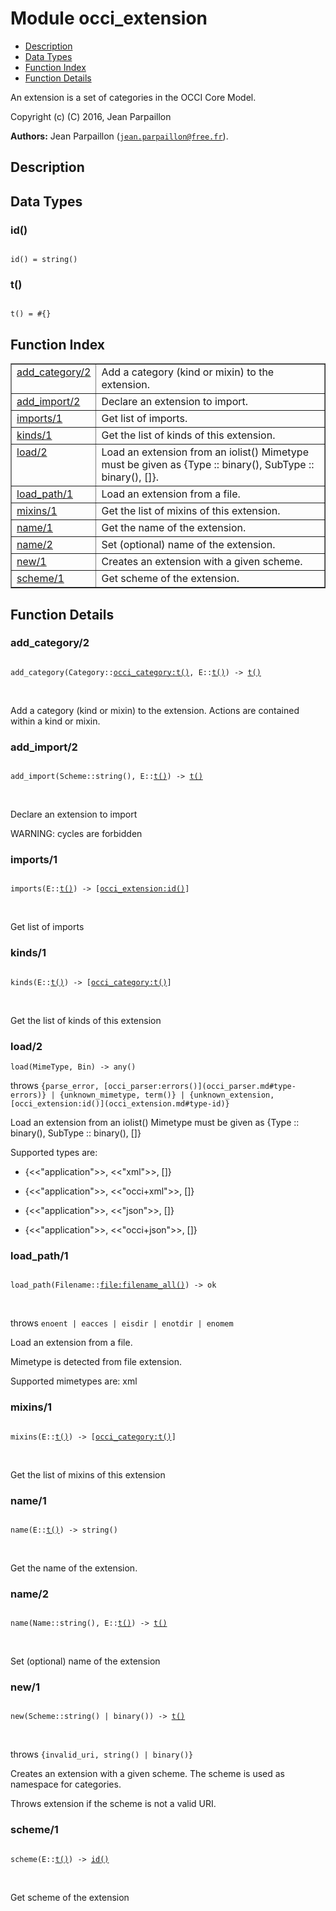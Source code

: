 

# Module occi_extension #
* [Description](#description)
* [Data Types](#types)
* [Function Index](#index)
* [Function Details](#functions)

An extension is a set of categories in the OCCI Core Model.

Copyright (c) (C) 2016, Jean Parpaillon

__Authors:__ Jean Parpaillon ([`jean.parpaillon@free.fr`](mailto:jean.parpaillon@free.fr)).

<a name="description"></a>

## Description ##

<a name="types"></a>

## Data Types ##




### <a name="type-id">id()</a> ###


<pre><code>
id() = string()
</code></pre>




### <a name="type-t">t()</a> ###


<pre><code>
t() = #{}
</code></pre>

<a name="index"></a>

## Function Index ##


<table width="100%" border="1" cellspacing="0" cellpadding="2" summary="function index"><tr><td valign="top"><a href="#add_category-2">add_category/2</a></td><td>Add a category (kind or mixin) to the extension.</td></tr><tr><td valign="top"><a href="#add_import-2">add_import/2</a></td><td>Declare an extension to import.</td></tr><tr><td valign="top"><a href="#imports-1">imports/1</a></td><td>Get list of imports.</td></tr><tr><td valign="top"><a href="#kinds-1">kinds/1</a></td><td>Get the list of kinds of this extension.</td></tr><tr><td valign="top"><a href="#load-2">load/2</a></td><td>Load an extension from an iolist()
Mimetype must be given as {Type :: binary(), SubType :: binary(), []}.</td></tr><tr><td valign="top"><a href="#load_path-1">load_path/1</a></td><td>Load an extension from a file.</td></tr><tr><td valign="top"><a href="#mixins-1">mixins/1</a></td><td>Get the list of mixins of this extension.</td></tr><tr><td valign="top"><a href="#name-1">name/1</a></td><td>Get the name of the extension.</td></tr><tr><td valign="top"><a href="#name-2">name/2</a></td><td>Set (optional) name of the extension.</td></tr><tr><td valign="top"><a href="#new-1">new/1</a></td><td>Creates an extension with a given scheme.</td></tr><tr><td valign="top"><a href="#scheme-1">scheme/1</a></td><td>Get scheme of the extension.</td></tr></table>


<a name="functions"></a>

## Function Details ##

<a name="add_category-2"></a>

### add_category/2 ###

<pre><code>
add_category(Category::<a href="occi_category.md#type-t">occi_category:t()</a>, E::<a href="#type-t">t()</a>) -&gt; <a href="#type-t">t()</a>
</code></pre>
<br />

Add a category (kind or mixin) to the extension.
Actions are contained within a kind or mixin.

<a name="add_import-2"></a>

### add_import/2 ###

<pre><code>
add_import(Scheme::string(), E::<a href="#type-t">t()</a>) -&gt; <a href="#type-t">t()</a>
</code></pre>
<br />

Declare an extension to import

WARNING: cycles are forbidden

<a name="imports-1"></a>

### imports/1 ###

<pre><code>
imports(E::<a href="#type-t">t()</a>) -&gt; [<a href="occi_extension.md#type-id">occi_extension:id()</a>]
</code></pre>
<br />

Get list of imports

<a name="kinds-1"></a>

### kinds/1 ###

<pre><code>
kinds(E::<a href="#type-t">t()</a>) -&gt; [<a href="occi_category.md#type-t">occi_category:t()</a>]
</code></pre>
<br />

Get the list of kinds of this extension

<a name="load-2"></a>

### load/2 ###

`load(MimeType, Bin) -> any()`

throws `{parse_error, [occi_parser:errors()](occi_parser.md#type-errors)} | {unknown_mimetype, term()} | {unknown_extension, [occi_extension:id()](occi_extension.md#type-id)}`

Load an extension from an iolist()
Mimetype must be given as {Type :: binary(), SubType :: binary(), []}

Supported types are:

* {<<"application">>, <<"xml">>, []}

* {<<"application">>, <<"occi+xml">>, []}

* {<<"application">>, <<"json">>, []}

* {<<"application">>, <<"occi+json">>, []}


<a name="load_path-1"></a>

### load_path/1 ###

<pre><code>
load_path(Filename::<a href="file.md#type-filename_all">file:filename_all()</a>) -&gt; ok
</code></pre>
<br />

throws `enoent | eacces | eisdir | enotdir | enomem`

Load an extension from a file.

Mimetype is detected from file extension.

Supported mimetypes are: xml

<a name="mixins-1"></a>

### mixins/1 ###

<pre><code>
mixins(E::<a href="#type-t">t()</a>) -&gt; [<a href="occi_category.md#type-t">occi_category:t()</a>]
</code></pre>
<br />

Get the list of mixins of this extension

<a name="name-1"></a>

### name/1 ###

<pre><code>
name(E::<a href="#type-t">t()</a>) -&gt; string()
</code></pre>
<br />

Get the name of the extension.

<a name="name-2"></a>

### name/2 ###

<pre><code>
name(Name::string(), E::<a href="#type-t">t()</a>) -&gt; <a href="#type-t">t()</a>
</code></pre>
<br />

Set (optional) name of the extension

<a name="new-1"></a>

### new/1 ###

<pre><code>
new(Scheme::string() | binary()) -&gt; <a href="#type-t">t()</a>
</code></pre>
<br />

throws `{invalid_uri, string() | binary()}`

Creates an extension with a given scheme.
The scheme is used as namespace for categories.

Throws extension if the scheme is not a valid URI.

<a name="scheme-1"></a>

### scheme/1 ###

<pre><code>
scheme(E::<a href="#type-t">t()</a>) -&gt; <a href="#type-id">id()</a>
</code></pre>
<br />

Get scheme of the extension

